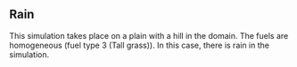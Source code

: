 ## Rain

This simulation takes place on a plain with a hill in the domain. The fuels are homogeneous (fuel type 3 (Tall grass)). In this case, there is rain in the simulation. 
